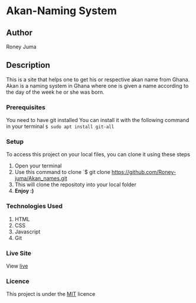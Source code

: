 # Akan-Naming System
## Author
Roney Juma
## Description
This is a site that helps one to get his or respective akan name from Ghana. Akan is a naming system in Ghana where one is given a name according to the day of the week he or she was born.
### Prerequisites
You need to have git installed
You can install it with the following command in your terminal
`$ sudo apt install git-all`
### Setup
To access this project on your local files, you can clone it using these steps
1. Open your terminal
1. Use this command to clone `$ git clone https://github.com/Roney-juma/Akan_names.git
1. This will clone the repositoty into your local folder
1. __Enjoy :)__
### Technologies Used
1. HTML
1. CSS
1. Javascript
1. Git
### Live Site
View [live](https://roney-juma.github.io/Akan_names/)
### Licence
This project is under the  [MIT](LICENSE) licence
